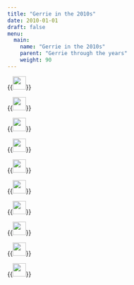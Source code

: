 ```yaml
---
title: "Gerrie in the 2010s"
date: 2010-01-01
draft: false
menu:
  main:
    name: "Gerrie in the 2010s"
    parent: "Gerrie through the years"
    weight: 90
---
```



{{<image width="30em" frame="true" caption="Holleman DeMars family photo, 2011" src="/img/2010s/2011_family_photo.jpg" >}}

{{<image width="30em" frame="true" caption="2011" src="/img/2010s/Oct_27_2011_DSC_1086.jpg" >}}

{{<image width="30em" frame="true" caption="Christmas, 2012" src="/img/2010s/2012_Christmas_Gerrie.jpg" >}}

{{<image width="30em" frame="true" caption="" src="/img/2010s/IMG_8708.jpg" >}}

{{<image width="30em" frame="true" caption="2012" src="/img/2010s/2012_Gerrie.jpg" >}}

{{<image width="30em" frame="true" caption="" src="/img/2010s/IMG_4315.jpg" >}}


{{<image width="30em" frame="true" caption="" src="/img/2010s/IMG_6284.jpg" >}}


{{<image width="30em" frame="true" caption="" src="/img/2010s/IMG_6575.jpg" >}}


{{<image width="30em" frame="true" caption="" src="/img/2010s/IMG_8430.jpg" >}}

{{<image width="30em" frame="true" caption="" src="/img/2010s/IMG_9567.jpg" >}}




